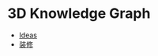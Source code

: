 # 3D Knowledge Graph

- [Ideas](https://junxnone.github.io/jstools/md3dkg/?md=https://junxnone.github.io/tmdkg/docs/0001_Ideas.md)
- [装修](https://junxnone.github.io/jstools/md3dkg/?md=https://junxnone.github.io/tmdkg/docs/0002_装修.md)
